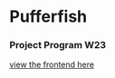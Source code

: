 # Pufferfish

### Project Program W23

[view the frontend here](https://humangopp.github.io/project-program-frontend/)
